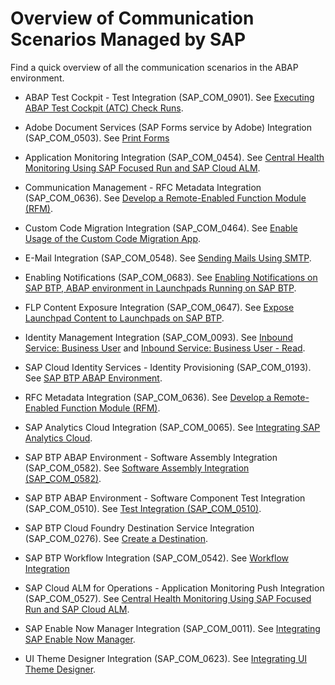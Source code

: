 <!-- loio2d16f49f1b0c4da096e0aacd8409e75b -->

# Overview of Communication Scenarios Managed by SAP

Find a quick overview of all the communication scenarios in the ABAP environment.

-   ABAP Test Cockpit - Test Integration \(SAP\_COM\_0901\). See [Executing ABAP Test Cockpit \(ATC\) Check Runs](../30-development/executing-abap-test-cockpit-atc-check-runs-d8cec78.md).
-   Adobe Document Services \(SAP Forms service by Adobe\) Integration \(SAP\_COM\_0503\). See [Print Forms](../30-development/print-forms-959664f.md)

-   Application Monitoring Integration \(SAP\_COM\_0454\). See [Central Health Monitoring Using SAP Focused Run and SAP Cloud ALM](central-health-monitoring-using-sap-focused-run-and-sap-cloud-alm-8d6e2e7.md).
-   Communication Management - RFC Metadata Integration \(SAP\_COM\_0636\). See [Develop a Remote-Enabled Function Module \(RFM\)](../30-development/develop-a-remote-enabled-function-module-rfm-abf7105.md).
-   Custom Code Migration Integration \(SAP\_COM\_0464\). See [Enable Usage of the Custom Code Migration App](enable-usage-of-the-custom-code-migration-app-34f67ed.md).
-   E-Mail Integration \(SAP\_COM\_0548\). See [Sending Mails Using SMTP](../30-development/sending-mails-using-smtp-8d1f989.md).
-   Enabling Notifications \(SAP\_COM\_0683\). See [Enabling Notifications on SAP BTP, ABAP environment in Launchpads Running on SAP BTP](enabling-notifications-on-sap-btp-abap-environment-in-launchpads-running-on-sap-btp-ba62b2a.md).
-   FLP Content Exposure Integration \(SAP\_COM\_0647\). See [Expose Launchpad Content to Launchpads on SAP BTP](https://help.sap.com/viewer/10fd1742ea914256abedb34bf15bd069/Cloud/en-US/811789b79045440faf6dfdf02beb35aa.html).
-   Identity Management Integration \(SAP\_COM\_0093\). See [Inbound Service: Business User](../30-development/inbound-service-business-user-a631f4e.md) and [Inbound Service: Business User - Read](../30-development/inbound-service-business-user-read-535e7af.md).
-   SAP Cloud Identity Services - Identity Provisioning \(SAP\_COM\_0193\). See [SAP BTP ABAP Environment](https://help.sap.com/viewer/f48e822d6d484fa5ade7dda78b64d9f5/Cloud/en-US/e763123cbba9418d99a43b72c9783c60.html).
-   RFC Metadata Integration \(SAP\_COM\_0636\). See [Develop a Remote-Enabled Function Module \(RFM\)](../30-development/develop-a-remote-enabled-function-module-rfm-abf7105.md).
-   SAP Analytics Cloud Integration \(SAP\_COM\_0065\). See [Integrating SAP Analytics Cloud](integrating-sap-analytics-cloud-587aec4.md).
-   SAP BTP ABAP Environment - Software Assembly Integration \(SAP\_COM\_0582\). See [Software Assembly Integration \(SAP\_COM\_0582\)](../30-development/software-assembly-integration-sap-com-0582-26b8df5.md).
-   SAP BTP ABAP Environment - Software Component Test Integration \(SAP\_COM\_0510\). See [Test Integration \(SAP\_COM\_0510\)](../30-development/test-integration-sap-com-0510-b04a9ae.md).
-   SAP BTP Cloud Foundry Destination Service Integration \(SAP\_COM\_0276\). See [Create a Destination](../30-development/create-a-destination-3fa7934.md).
-   SAP BTP Workflow Integration \(SAP\_COM\_0542\). See [Workflow Integration](workflow-integration-b7931f7.md) 
-   SAP Cloud ALM for Operations - Application Monitoring Push Integration \(SAP\_COM\_0527\). See [Central Health Monitoring Using SAP Focused Run and SAP Cloud ALM](central-health-monitoring-using-sap-focused-run-and-sap-cloud-alm-8d6e2e7.md).
-   SAP Enable Now Manager Integration \(SAP\_COM\_0011\). See [Integrating SAP Enable Now Manager](integrating-sap-enable-now-manager-31e1299.md).
-   UI Theme Designer Integration \(SAP\_COM\_0623\). See [Integrating UI Theme Designer](integrating-ui-theme-designer-d8e9ce0.md).

